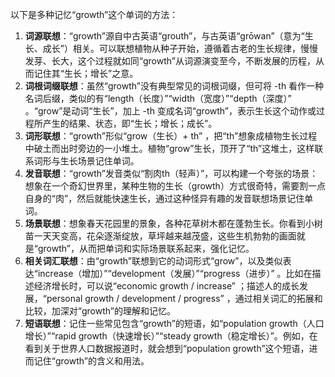 以下是多种记忆“growth”这个单词的方法：
1. **词源联想**：“growth”源自中古英语“grouth”，与古英语“grōwan”（意为“生长、成长”）相关。可以联想植物从种子开始，遵循着古老的生长规律，慢慢发芽、长大，这个过程就如同“growth”从词源演变至今，不断发展的历程，从而记住其“生长；增长”之意。
2. **词根词缀联想**：虽然“growth”没有典型常见的词根词缀，但可将 -th 看作一种名词后缀，类似的有“length（长度）”“width（宽度）”“depth（深度）” 。“grow”是动词“生长”，加上 -th 变成名词“growth”，表示生长这个动作或过程所产生的结果、状态，即“生长；增长；成长”。
3. **词形联想**：“growth”形似“grow（生长）+ th” ，把“th”想象成植物生长过程中破土而出时旁边的一小堆土。植物“grow”生长，顶开了“th”这堆土，这样联系词形与生长场景记住单词。
4. **发音联想**：“growth”发音类似“割肉th（轻声）”，可以构建一个夸张的场景：想象在一个奇幻世界里，某种生物的生长（growth）方式很奇特，需要割一点自身的“肉”，然后就能快速生长，通过这种怪异有趣的发音联想场景记住单词。
5. **场景联想**：想象春天花园里的景象，各种花草树木都在蓬勃生长。你看到小树苗一天天变高，花朵逐渐绽放，草坪越来越茂盛，这些生机勃勃的画面就是“growth”，从而把单词和实际场景联系起来，强化记忆。
6. **相关词汇联想**：由“growth”联想到它的动词形式“grow”，以及类似表达“increase（增加）”“development（发展）”“progress（进步）” 。比如在描述经济增长时，可以说“economic growth / increase” ；描述人的成长发展，“personal growth / development / progress” ，通过相关词汇的拓展和比较，加深对“growth”的理解和记忆。
7. **短语联想**：记住一些常见包含“growth”的短语，如“population growth（人口增长）”“rapid growth（快速增长）”“steady growth（稳定增长）”。例如，在看到关于世界人口数据报道时，就会想到“population growth”这个短语，进而记住“growth”的含义和用法。 